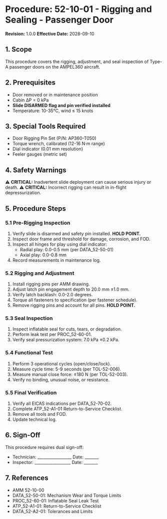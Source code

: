 # Procedure: 52-10-01 - Rigging and Sealing - Passenger Door
**Revision:** 1.0.0
**Effective Date:** 2028-09-10

## 1. Scope
This procedure covers the rigging, adjustment, and seal inspection of Type-A passenger doors on the AMPEL360 aircraft.

## 2. Prerequisites
- Door removed or in maintenance position
- Cabin ΔP = 0 kPa
- **Slide DISARMED flag and pin verified installed**
- Temperature: 10-35°C, wind ≤ 15 knots

## 3. Special Tools Required
- Door Rigging Pin Set (P/N: AP360-T050)
- Torque wrench, calibrated (12-16 N·m range)
- Dial indicator (0.01 mm resolution)
- Feeler gauges (metric set)

## 4. Safety Warnings
⚠️ **CRITICAL:** Inadvertent slide deployment can cause serious injury or death.
⚠️ **CRITICAL:** Incorrect rigging can result in in-flight depressurization.

## 5. Procedure Steps

### 5.1 Pre-Rigging Inspection
1. Verify slide is disarmed and safety pin installed. **HOLD POINT.**
2. Inspect door frame and threshold for damage, corrosion, and FOD.
3. Inspect all hinges for play using dial indicator:
   - Radial play: 0.0-0.5 mm (per DATA_52-50-01)
   - Axial play: 0.0-0.8 mm
4. Record measurements in maintenance log.

### 5.2 Rigging and Adjustment
1. Install rigging pins per AMM drawing.
2. Adjust latch pin engagement depth to 20.0 mm ±1.0 mm.
3. Verify latch backlash: 0.0-2.0 degrees.
4. Torque all fasteners to specification (per fastener schedule).
5. Remove rigging pins and account for all pins. **HOLD POINT.**

### 5.3 Seal Inspection
1. Inspect inflatable seal for cuts, tears, or degradation.
2. Perform leak test per PROC_52-60-01.
3. Verify seal pressurization system: 7.0 kPa ±0.2 kPa.

### 5.4 Functional Test
1. Perform 3 operational cycles (open/close/lock).
2. Measure cycle time: 5-9 seconds (per TOL-52-006).
3. Measure manual close force: ≤180 N (per TOL-52-003).
4. Verify no binding, unusual noise, or resistance.

### 5.5 Final Verification
1. Verify all EICAS indications per DATA_52-70-02.
2. Complete ATP_52-A1-01 Return-to-Service Checklist.
3. Remove all tools and FOD.
4. Update technical log.

## 6. Sign-Off
This procedure requires dual sign-off:
- Technician: _________________ Date: _______
- Inspector: __________________ Date: _______

## 7. References
- AMM 52-10-00
- DATA_52-50-01: Mechanism Wear and Torque Limits
- PROC_52-60-01: Inflatable Seal Leak Test
- ATP_52-A1-01: Return-to-Service Checklist
- DATA_52-A2-01: Tolerances and Limits

